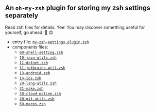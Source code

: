 ## An `oh-my-zsh` plugin for storing my zsh settings separately

Read zsh files for details. Yee! You may discover something useful for yourself, go ahead! 😬 😍

- entry file: [`my-zsh-settings.plugin.zsh`](my-zsh-settings.plugin.zsh)
- components files:
    - [`00-shell-setting.zsh`](components/00-shell-setting.zsh)
    - [`10-java-utils.zsh`](components/10-java-utils.zsh)
    - [`11-dotnet.zsh`](components/11-dotnet.zsh)
    - [`11-jetbrains-util.zsh`](components/11-jetbrains-util.zsh)
    - [`13-android.zsh`](components/13-android.zsh)
    - [`14-ios.zsh`](components/14-ios.zsh)
    - [`20-lang-utils.zsh`](components/20-lang-utils.zsh)
    - [`21-make.zsh`](components/21-make.zsh)
    - [`30-cloud-native.zsh`](components/30-cloud-native.zsh)
    - [`40-git-utils.zsh`](components/40-git-utils.zsh)
    - [`60-macos.zsh`](components/60-macos.zsh)
